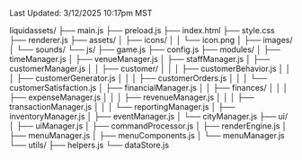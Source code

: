 Last Updated: 3/12/2025 10:17pm MST

liquidassets/
├── main.js
├── preload.js
├── index.html
├── style.css
├── renderer.js
├── assets/
│   ├── icons/
│   │   └── icon.png
│   ├── images/
│   └── sounds/
└── js/
    ├── game.js
    ├── config.js
    ├── modules/
    │   ├── timeManager.js
    │   ├── venueManager.js
    │   ├── staffManager.js
    │   ├── customerManager.js
    │   │   ├── customer/
    │   │   │   ├── customerBehavior.js
    │   │   │   ├── customerGenerator.js
    │   │   │   ├── customerOrders.js
    │   │   │   └── customerSatisfaction.js
    │   ├── financialManager.js
    │   │   ├── finances/
    │   │   │   ├── expenseManager.js
    │   │   │   ├── revenueManager.js
    │   │   │   ├── transactionManager.js
    │   │   │   └── reportingManager.js
    │   ├── inventoryManager.js
    │   ├── eventManager.js
    │   └── cityManager.js
    ├── ui/
    │   ├── uiManager.js
    │   ├── commandProcessor.js
    │   ├── renderEngine.js
    │   ├── menuManager.js
    │   ├── menuComponents.js
    │   └── menuManager.js
    └── utils/
        ├── helpers.js
        └── dataStore.js